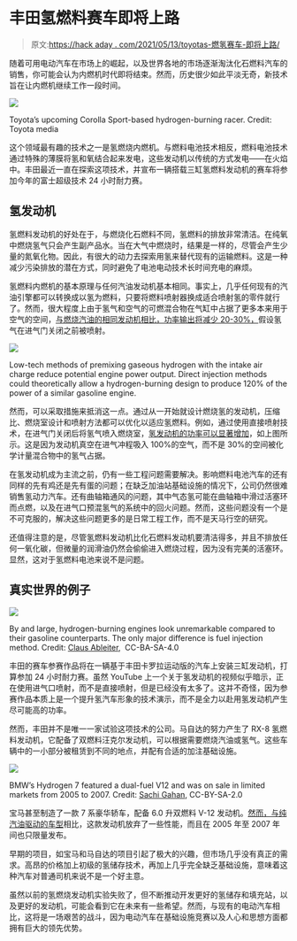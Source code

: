 # 丰田氢燃料赛车即将上路

> 原文:[https://hack aday . com/2021/05/13/toyotas-燃氢赛车-即将上路/](https://hackaday.com/2021/05/13/toyotas-hydrogen-burning-racecar-soon-to-hit-the-track/)

随着可用电动汽车在市场上的崛起，以及世界各地的市场逐渐淘汰化石燃料汽车的销售，你可能会认为内燃机时代即将结束。然而，历史很少如此平淡无奇，新技术旨在让内燃机继续工作一段时间。

![](../Images/a32549fa216198a6c58100a12ce8087c.png)

Toyota’s upcoming Corolla Sport-based hydrogen-burning racer. Credit: Toyota media

这个领域最有趣的技术之一是氢燃烧内燃机。与燃料电池技术相反，燃料电池技术通过特殊的薄膜将氢和氧结合起来发电，这些发动机以传统的方式发电——在火焰中。丰田最近一直在探索这项技术，并宣布一辆搭载三缸氢燃料发动机的赛车将参加今年的富士超级技术 24 小时耐力赛。

## 氢发动机

氢燃料发动机的好处在于，与燃烧化石燃料不同，氢燃料的排放非常清洁。在纯氧中燃烧氢气只会产生副产品水。当在大气中燃烧时，结果是一样的，尽管会产生少量的氮氧化物。因此，有很大的动力去探索用氢来替代现有的运输燃料。这是一种减少污染排放的潜在方式，同时避免了电池电动技术长时间充电的麻烦。

氢燃料内燃机的基本原理与任何汽油发动机基本相同。事实上，几乎任何现有的汽油引擎都可以转换成以氢为燃料，只要将燃料喷射器换成适合喷射氢的零件就行了。然而，很大程度上由于氢气和空气的可燃混合物在气缸中占据了更多本来用于空气的空间，[与燃烧汽油的相同发动机相比，功率输出将减少 20-30%，](https://www.sciencedirect.com/topics/earth-and-planetary-sciences/hydrogen-engine)假设氢气在进气门关闭之前被喷射。

[![](../Images/145407dcc93513e88f67d8376411ca4b.png)](https://hackaday.com/wp-content/uploads/2021/05/hydrogencombustion-1.png)

Low-tech methods of premixing gaseous hydrogen with the intake air charge reduce potential engine power output. Direct injection methods could theoretically allow a hydrogen-burning design to produce 120% of the power of a similar gasoline engine.

然而，可以采取措施来抵消这一点。通过从一开始就设计燃烧氢的发动机，压缩比、燃烧室设计和喷射方法都可以优化以适应氢燃料。例如，通过使用直接喷射技术，在进气门关闭后将氢气喷入燃烧室，[氢发动机的功率可以显著增加](https://www1.eere.energy.gov/hydrogenandfuelcells/tech_validation/pdfs/fcm03r0.pdf)，如上图所示。这是因为发动机真空在进气冲程吸入 100%的空气，而不是 30%的空间被化学计量混合物中的氢气占据。

在氢发动机成为主流之前，仍有一些工程问题需要解决。影响燃料电池汽车的还有同样的先有鸡还是先有蛋的问题；在缺乏加油站基础设施的情况下，公司仍然很难销售氢动力汽车。还有曲轴箱通风的问题，其中气态氢可能在曲轴箱中滑过活塞环而点燃，以及在进气口预混氢气的系统中的回火问题。然而，这些问题没有一个是不可克服的，解决这些问题更多的是日常工程工作，而不是天马行空的研究。

还值得注意的是，尽管氢燃料发动机比化石燃料发动机要清洁得多，并且不排放任何一氧化碳，但微量的润滑油仍然会偷偷进入燃烧过程，因为没有完美的活塞环。显然，这对于氢燃料电池来说不是问题。

## 真实世界的例子

![](../Images/644c0c4e35b5490aaf8b07a3c83673cb.png)

By and large, hydrogen-burning engines look unremarkable compared to their gasoline counterparts. The only major difference is fuel injection method. Credit: [Claus Ableiter](https://commons.wikimedia.org/wiki/User:Claus_Ableiter "User:Claus Ableiter"),  CC-BA-SA-4.0

丰田的赛车参赛作品将在一辆基于丰田卡罗拉运动版的汽车上安装三缸发动机，打算参加 24 小时耐力赛。虽然 YouTube 上一个关于氢发动机的视频似乎暗示，正在使用进气口喷射，而不是直接喷射，但是已经没有太多了。这并不奇怪，因为参赛作品本质上是一个提升氢汽车形象的技术演示，而不是全力以赴用氢发动机产生尽可能高的功率。

然而，丰田并不是唯一一家试验这项技术的公司。马自达的努力产生了 RX-8 氢燃料发动机，它配备了双燃料汪克尔发动机，可以根据需要燃烧汽油或氢气。这些车辆中的一小部分被租赁到不同的地点，并配有合适的加注基础设施。

![](../Images/99fee43b68414ba13845419c7eed4832.png)

BMW’s Hydrogen 7 featured a dual-fuel V12 and was on sale in limited markets from 2005 to 2007\. Credit: [Sachi Gahan](https://www.flickr.com/photos/14657061@N00/414677183), CC-BY-SA-2.0

宝马甚至制造了一款 7 系豪华轿车，配备 6.0 升双燃料 V-12 发动机。[然而，与纯汽油驱动的车型](https://www.caranddriver.com/news/a15147892/2007-bmw-hydrogen-7-car-news/)相比，这款发动机放弃了一些性能，而且在 2005 年至 2007 年间也只限量发布。

早期的项目，如宝马和马自达的项目引起了极大的兴趣，但市场几乎没有真正的需求。高昂的价格加上初级的氢储存技术，再加上几乎完全缺乏基础设施，意味着这种汽车对普通司机来说不是一个好主意。

虽然以前的氢燃烧发动机实验失败了，但不断推动开发更好的氢储存和填充站，以及更好的发动机，可能会看到它在未来有一些希望。然而，与现有的电动汽车相比，这将是一场艰苦的战斗，因为电动汽车在基础设施竞赛以及人心和思想方面都拥有巨大的领先优势。
